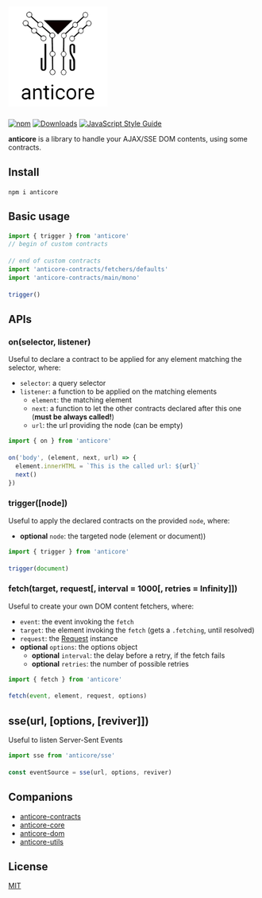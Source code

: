 # <a name="reference"><img alt="anticore" src="./logo.png" title="BETA anticore" width="200" /></a>

[![npm](https://img.shields.io/npm/v/anticore.svg?style=plastic)]()
[![Downloads](https://img.shields.io/npm/dt/anticore.svg?style=plastic)]()
[![JavaScript Style Guide](https://img.shields.io/badge/code_style-standard-brightgreen.svg)](https://standardjs.com)

**anticore** is a library to handle your AJAX/SSE DOM contents, using some contracts.

## <a name="install">Install</a>

`npm i anticore`

## <a name="basic-usage">Basic usage</a>

```js
import { trigger } from 'anticore'
// begin of custom contracts

// end of custom contracts
import 'anticore-contracts/fetchers/defaults'
import 'anticore-contracts/main/mono'

trigger()
```

## <a name="apis">APIs</a>

### <a name="on">on(selector, listener)</a>
Useful to declare a contract to be applied for any element matching the selector, where:
* `selector`: a query selector
* `listener`: a function to be applied on the matching elements
  * `element`: the matching element
  * `next`: a function to let the other contracts declared after this one (**must be always called!**) 
  * `url`: the url providing the node (can be empty)

```js
import { on } from 'anticore'

on('body', (element, next, url) => {
  element.innerHTML = `This is the called url: ${url}`
  next()
})
```

### <a name="populate">trigger([node])</a>
Useful to apply the declared contracts on the provided `node`, where:
* **optional** `node`: the targeted node (element or document))

```js
import { trigger } from 'anticore'

trigger(document)
```

### <a name="fetch">fetch(target, request[, interval = 1000[, retries = Infinity]])</a>

Useful to create your own DOM content fetchers, where:
* `event`: the event invoking the `fetch`
* `target`: the element invoking the `fetch` (gets a `.fetching`, until resolved)
* `request`: the [Request](https://developer.mozilla.org/fr/docs/Web/API/Request) instance
* **optional** `options`: the options object
    * **optional** `interval`: the delay before a retry, if the fetch fails
    * **optional** `retries`: the number of possible retries

```js
import { fetch } from 'anticore'

fetch(event, element, request, options)
```

## <a name="sse">sse(url, [options, [reviver]])</a>

Useful to listen Server-Sent Events
```js
import sse from 'anticore/sse'

const eventSource = sse(url, options, reviver)
```


## <a name="companions">Companions</a>

* [anticore-contracts](https://github.com/Lcfvs/anticore-contracts)
* [anticore-core](https://github.com/Lcfvs/anticore-core)
* [anticore-dom](https://github.com/Lcfvs/anticore-dom)
* [anticore-utils](https://github.com/Lcfvs/anticore-utils)


## <a name="license">License</a>

[MIT](https://github.com/Lcfvs/anticore/blob/master/licence.md)
